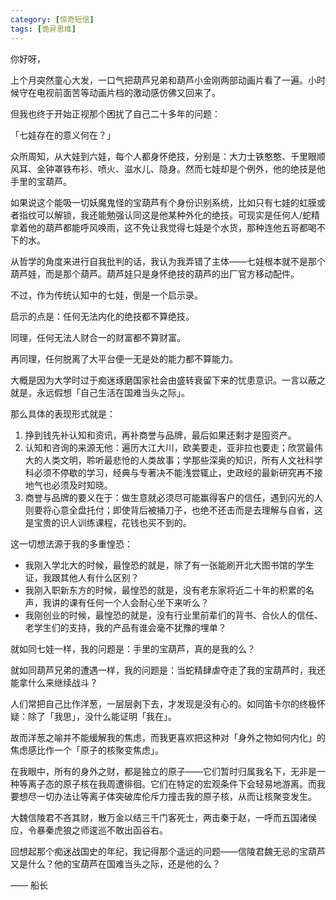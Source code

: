 ```yaml
---
category: [惊奇短信]
tags: [诡异思维]
---
```


你好呀，

上个月突然童心大发，一口气把葫芦兄弟和葫芦小金刚两部动画片看了一遍。小时候守在电视前面苦等动画片档的激动感仿佛又回来了。

但我也终于开始正视那个困扰了自己二十多年的问题：

「七娃存在的意义何在？」

众所周知，从大娃到六娃，每个人都身怀绝技，分别是：大力士铁憨憨、千里眼顺风耳、金钟罩铁布衫、喷火、滋水儿、隐身。然而七娃却是个例外，他的绝技是他手里的宝葫芦。

如果说这个能吸一切妖魔鬼怪的宝葫芦有个身份识别系统，比如只有七娃的虹膜或者指纹可以解锁，我还能勉强认同这是他某种外化的绝技。可现实是任何人/蛇精拿着他的葫芦都能呼风唤雨，这不免让我觉得七娃是个水货，那种连他五哥都喝不下的水。

从哲学的角度来进行自我批判的话，我认为我弄错了主体——七娃根本就不是那个葫芦娃，而是那个葫芦。葫芦娃只是身怀绝技的葫芦的出厂官方移动配件。

不过，作为传统认知中的七娃，倒是一个启示录。

启示的点是：任何无法内化的绝技都不算绝技。

同理，任何无法人财合一的财富都不算财富。

再同理，任何脱离了大平台便一无是处的能力都不算能力。

大概是因为大学时过于痴迷琢磨国家社会由盛转衰留下来的忧患意识。一言以蔽之就是，永远假想「自己生活在国难当头之际」。

那么具体的表现形式就是：

1. 挣到钱先补认知和资讯，再补商誉与品牌，最后如果还剩才是囤资产。
2. 认知和咨询的来源无他：遍历大江大川，欧美要走，亚非拉也要走；欣赏最伟大的人类文明，聆听最悲怆的人类故事；学那些深奥的知识，所有人文社科学科必须不停歇的学习，经典与专著决不能浅尝辄止，史政经的最新研究再不接地气也必须及时知晓。
3. 商誉与品牌的要义在于：做生意就必须尽可能赢得客户的信任，遇到闪光的人则要将心意全盘托付；即使背后被捅刀子，也绝不还击而是去理解与自省，这是宝贵的识人训练课程，花钱也买不到的。

这一切想法源于我的多重惶恐：

- 我刚入学北大的时候，最惶恐的就是，除了有一张能刷开北大图书馆的学生证，我跟其他人有什么区别？
- 我刚入职新东方的时候，最惶恐的就是，没有老东家将近二十年的积累的名声，我讲的课有任何一个人会耐心坐下来听么？
- 我刚创业的时候，最惶恐的就是，没有行业里前辈们的背书、合伙人的信任、老学生们的支持，我的产品有谁会毫不犹豫的埋单？

就如同七娃一样，我的问题是：手里的宝葫芦，真的是我的么？

就如同葫芦兄弟的遭遇一样，我的问题是：当蛇精肆虐夺走了我的宝葫芦时，我还能拿什么来继续战斗？

人们常把自己比作洋葱，一层层剥下去，才发现是没有心的。如同笛卡尔的终极怀疑：除了「我思」，没什么能证明「我在」。

故而洋葱之喻并不能缓解我的焦虑，而我更喜欢把这种对「身外之物如何内化」的焦虑感比作一个「原子的核聚变焦虑」。

在我眼中，所有的身外之财，都是独立的原子——它们暂时归属我名下，无非是一种等离子态的原子核在我周遭徘徊。它们在特定的宏观条件下会轻易地游离。而我要想尽一切办法让等离子体突破库伦斥力撞击我的原子核，从而让核聚变发生。

大魏信陵君不吝其财，散万金以结三千门客死士，两击秦于赵，一呼而五国诸侯应，令暴秦虎狼之师逡巡不敢出函谷右。

回想起那个痴迷战国史的年纪，我记得那个遥远的问题——信陵君魏无忌的宝葫芦又是什么？他的宝葫芦在国难当头之际，还是他的么？

—— 船长